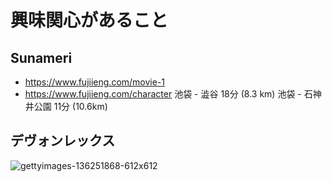 
# 興味関心があること


## Sunameri

- https://www.fujiieng.com/movie-1
- https://www.fujiieng.com/character
池袋 - 澁谷 18分 (8.3 km)
池袋 - 石神井公園 11分 (10.6km)


## デヴォンレックス

![gettyimages-136251868-612x612](https://user-images.githubusercontent.com/1782095/82811919-d7d81100-9ecc-11ea-81d2-d8d8ca734a2b.jpg)


